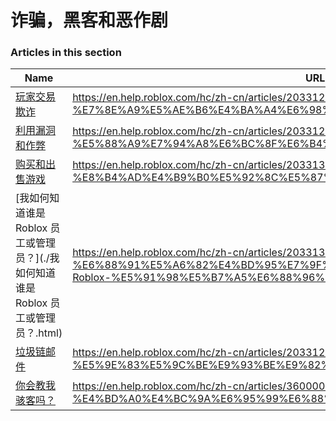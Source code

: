# 诈骗，黑客和恶作剧  
### Articles in this section
Name|URL
-|-
[玩家交易欺诈](./玩家交易欺诈.html) |https://en.help.roblox.com/hc/zh-cn/articles/203312390-%E7%8E%A9%E5%AE%B6%E4%BA%A4%E6%98%93%E6%AC%BA%E8%AF%88
[利用漏洞和作弊](./利用漏洞和作弊.html) |https://en.help.roblox.com/hc/zh-cn/articles/203312450-%E5%88%A9%E7%94%A8%E6%BC%8F%E6%B4%9E%E5%92%8C%E4%BD%9C%E5%BC%8A
[购买和出售游戏](./购买和出售游戏.html) |https://en.help.roblox.com/hc/zh-cn/articles/203313980-%E8%B4%AD%E4%B9%B0%E5%92%8C%E5%87%BA%E5%94%AE%E6%B8%B8%E6%88%8F
[我如何知道谁是 Roblox 员工或管理员？](./我如何知道谁是 Roblox 员工或管理员？.html) |https://en.help.roblox.com/hc/zh-cn/articles/203313360-%E6%88%91%E5%A6%82%E4%BD%95%E7%9F%A5%E9%81%93%E8%B0%81%E6%98%AF-Roblox-%E5%91%98%E5%B7%A5%E6%88%96%E7%AE%A1%E7%90%86%E5%91%98-
[垃圾链邮件](./垃圾链邮件.html) |https://en.help.roblox.com/hc/zh-cn/articles/203312510-%E5%9E%83%E5%9C%BE%E9%93%BE%E9%82%AE%E4%BB%B6
[你会教我骇客吗？](./你会教我骇客吗？.html) |https://en.help.roblox.com/hc/zh-cn/articles/360000242306-%E4%BD%A0%E4%BC%9A%E6%95%99%E6%88%91%E9%AA%87%E5%AE%A2%E5%90%97-